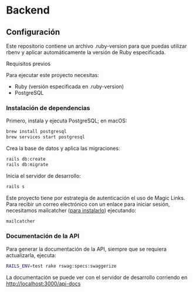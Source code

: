 # Backend

## Configuración

Este repositorio contiene un archivo .ruby-version para que puedas utilizar rbenv y aplicar automáticamente la versión de Ruby especificada.

Requisitos previos

Para ejecutar este proyecto necesitas:

- Ruby (versión especificada en .ruby-version)
- PostgreSQL

### Instalación de dependencias

Primero, instala y ejecuta PostgreSQL; en macOS:

```bash
brew install postgresql
brew services start postgresql
```

Crea la base de datos y aplica las migraciones:

```bash
rails db:create
rails db:migrate
```

Inicia el servidor de desarrollo:

```bash
rails s
```

Este proyecto tiene por estrategia de autenticación el uso de Magic Links. Para recibir un correo electrónico con un enlace para iniciar sesión, necesitamos mailcatcher ([para instalarlo](https://mailcatcher.me/)) ejecutando:

```bash
mailcatcher
```

### Documentación de la API

Para generar la documentación de la API, siempre que se requiera actualizarla, ejecuta:

```bash
RAILS_ENV=test rake rswag:specs:swaggerize
```

La documentación se puede ver con el servidor de desarrollo corriendo en [http://localhost:3000/api-docs](http://localhost:3000/api-docs)
